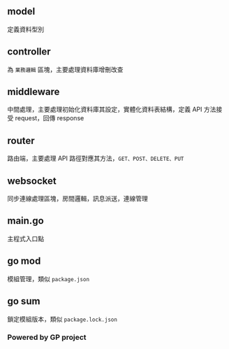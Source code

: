 ## model
  定義資料型別

## controller
  為 `業務邏輯` 區塊，主要處理資料庫增刪改查

## middleware
  中間處理，主要處理初始化資料庫其設定，實體化資料表結構，定義 API 方法接受 request，回傳 response

## router
  路由端，主要處理 API 路徑對應其方法，`GET、POST、DELETE、PUT`

## websocket
  同步連線處理區塊，房間邏輯，訊息派送，連線管理

## main.go
  主程式入口點

## go mod
  模組管理，類似 `package.json`

## go sum
  鎖定模組版本，類似 `package.lock.json`

### Powered by GP project